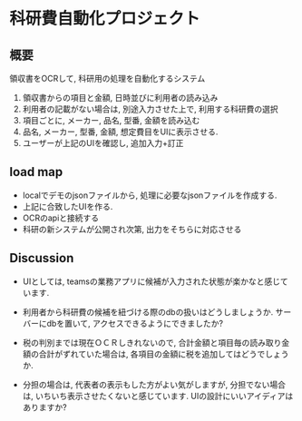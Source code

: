 # 科研費自動化プロジェクト

## 概要
領収書をOCRして, 科研用の処理を自動化するシステム

1. 領収書からの項目と金額, 日時並びに利用者の読み込み
1. 利用者の記載がない場合は, 別途入力させた上で, 利用する科研費の選択
1. 項目ごとに, メーカー, 品名, 型番, 金額を読み込む
1. 品名, メーカー, 型番, 金額, 想定費目をUIに表示させる.
1. ユーザーが上記のUIを確認し, 追加入力+訂正

## load map
+ localでデモのjsonファイルから,
処理に必要なjsonファイルを作成する.
+ 上記に合致したUIを作る.
+ OCRのapiと接続する
+ 科研の新システムが公開され次第,
出力をそちらに対応させる

## Discussion
+ UIとしては, teamsの業務アプリに候補が入力された状態が楽かなと感じています.

+ 利用者から科研費の候補を紐づける際のdbの扱いはどうしましょうか.
サーバーにdbを置いて, アクセスできるようにできましたか?

+ 税の判別までは現在ＯＣＲしきれないので,
合計金額と項目毎の読み取り金額の合計がずれていた場合は,
各項目の金額に税を追加してはどうでしょうか.

+ 分担の場合は, 代表者の表示もした方がよい気がしますが,
分担でない場合は, いちいち表示させたくないと感じています.
UIの設計にいいアイディアはありますか?
